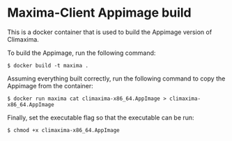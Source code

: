 Maxima-Client Appimage build
============================

This is a docker container that is used to build the Appimage version
of Climaxima.

To build the Appimage, run the following command:

```
$ docker build -t maxima .
```

Assuming everything built correctly, run the following command to copy
the Appimage from the container:

```
$ docker run maxima cat climaxima-x86_64.AppImage > climaxima-x86_64.AppImage
```

Finally, set the executable flag so that the executable can be run:

```
$ chmod +x climaxima-x86_64.AppImage
```
